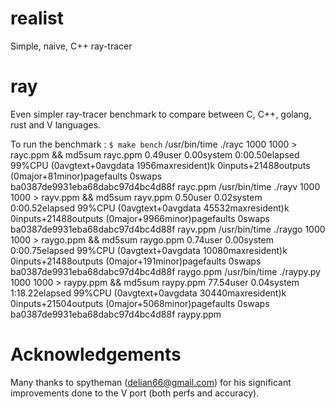# realist
Simple, naive, C++ ray-tracer

# ray
Even simpler ray-tracer benchmark to compare between C, C++, golang, rust and V languages.

To run the benchmark :
`$ make bench`
/usr/bin/time ./rayc 1000 1000 > rayc.ppm && md5sum rayc.ppm
0.49user 0.00system 0:00.50elapsed 99%CPU (0avgtext+0avgdata 1956maxresident)k
0inputs+21488outputs (0major+81minor)pagefaults 0swaps
ba0387de9931eba68dabc97d4bc4d88f  rayc.ppm
/usr/bin/time ./rayv 1000 1000 > rayv.ppm && md5sum rayv.ppm
0.50user 0.02system 0:00.52elapsed 99%CPU (0avgtext+0avgdata 45532maxresident)k
0inputs+21488outputs (0major+9966minor)pagefaults 0swaps
ba0387de9931eba68dabc97d4bc4d88f  rayv.ppm
/usr/bin/time ./raygo 1000 1000 > raygo.ppm && md5sum raygo.ppm
0.74user 0.00system 0:00.75elapsed 99%CPU (0avgtext+0avgdata 10080maxresident)k
0inputs+21488outputs (0major+191minor)pagefaults 0swaps
ba0387de9931eba68dabc97d4bc4d88f  raygo.ppm
/usr/bin/time ./raypy.py 1000 1000 > raypy.ppm && md5sum raypy.ppm
77.54user 0.04system 1:18.22elapsed 99%CPU (0avgtext+0avgdata 30440maxresident)k
0inputs+21504outputs (0major+5068minor)pagefaults 0swaps
ba0387de9931eba68dabc97d4bc4d88f  raypy.ppm

# Acknowledgements
Many thanks to spytheman (delian66@gmail.com) for his significant improvements
done to the V port (both perfs and accuracy).
